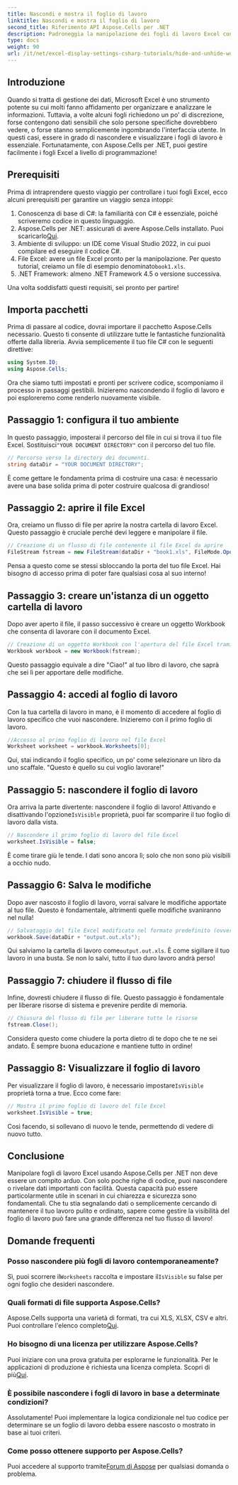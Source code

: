```yaml
---
title: Nascondi e mostra il foglio di lavoro
linktitle: Nascondi e mostra il foglio di lavoro
second_title: Riferimento API Aspose.Cells per .NET
description: Padroneggia la manipolazione dei fogli di lavoro Excel con questa guida completa per nascondere e mostrare i fogli utilizzando Aspose.Cells per .NET. Semplifica la gestione dei tuoi dati.
type: docs
weight: 90
url: /it/net/excel-display-settings-csharp-tutorials/hide-and-unhide-worksheet/
---
```

## Introduzione

Quando si tratta di gestione dei dati, Microsoft Excel è uno strumento potente su cui molti fanno affidamento per organizzare e analizzare le informazioni. Tuttavia, a volte alcuni fogli richiedono un po' di discrezione, forse contengono dati sensibili che solo persone specifiche dovrebbero vedere, o forse stanno semplicemente ingombrando l'interfaccia utente. In questi casi, essere in grado di nascondere e visualizzare i fogli di lavoro è essenziale. Fortunatamente, con Aspose.Cells per .NET, puoi gestire facilmente i fogli Excel a livello di programmazione! 

## Prerequisiti

Prima di intraprendere questo viaggio per controllare i tuoi fogli Excel, ecco alcuni prerequisiti per garantire un viaggio senza intoppi:

1. Conoscenza di base di C#: la familiarità con C# è essenziale, poiché scriveremo codice in questo linguaggio.
2.  Aspose.Cells per .NET: assicurati di avere Aspose.Cells installato. Puoi scaricarlo[Qui](https://releases.aspose.com/cells/net/).
3. Ambiente di sviluppo: un IDE come Visual Studio 2022, in cui puoi compilare ed eseguire il codice C#.
4.  File Excel: avere un file Excel pronto per la manipolazione. Per questo tutorial, creiamo un file di esempio denominato`book1.xls`.
5. .NET Framework: almeno .NET Framework 4.5 o versione successiva.

Una volta soddisfatti questi requisiti, sei pronto per partire!

## Importa pacchetti

Prima di passare al codice, dovrai importare il pacchetto Aspose.Cells necessario. Questo ti consente di utilizzare tutte le fantastiche funzionalità offerte dalla libreria. Avvia semplicemente il tuo file C# con le seguenti direttive:

```csharp
using System.IO;
using Aspose.Cells;
```

Ora che siamo tutti impostati e pronti per scrivere codice, scomponiamo il processo in passaggi gestibili. Inizieremo nascondendo il foglio di lavoro e poi esploreremo come renderlo nuovamente visibile.

## Passaggio 1: configura il tuo ambiente

In questo passaggio, imposterai il percorso del file in cui si trova il tuo file Excel. Sostituisci`"YOUR DOCUMENT DIRECTORY"` con il percorso del tuo file.

```csharp
// Percorso verso la directory dei documenti.
string dataDir = "YOUR DOCUMENT DIRECTORY";
```

È come gettare le fondamenta prima di costruire una casa: è necessario avere una base solida prima di poter costruire qualcosa di grandioso!

## Passaggio 2: aprire il file Excel

Ora, creiamo un flusso di file per aprire la nostra cartella di lavoro Excel. Questo passaggio è cruciale perché devi leggere e manipolare il file.

```csharp
// Creazione di un flusso di file contenente il file Excel da aprire
FileStream fstream = new FileStream(dataDir + "book1.xls", FileMode.Open);
```

Pensa a questo come se stessi sbloccando la porta del tuo file Excel. Hai bisogno di accesso prima di poter fare qualsiasi cosa al suo interno!

## Passaggio 3: creare un'istanza di un oggetto cartella di lavoro

Dopo aver aperto il file, il passo successivo è creare un oggetto Workbook che consenta di lavorare con il documento Excel.

```csharp
// Creazione di un oggetto Workbook con l'apertura del file Excel tramite il flusso di file
Workbook workbook = new Workbook(fstream);
```

Questo passaggio equivale a dire "Ciao!" al tuo libro di lavoro, che saprà che sei lì per apportare delle modifiche.

## Passaggio 4: accedi al foglio di lavoro

Con la tua cartella di lavoro in mano, è il momento di accedere al foglio di lavoro specifico che vuoi nascondere. Inizieremo con il primo foglio di lavoro.

```csharp
//Accesso al primo foglio di lavoro nel file Excel
Worksheet worksheet = workbook.Worksheets[0];
```

Qui, stai indicando il foglio specifico, un po' come selezionare un libro da uno scaffale. "Questo è quello su cui voglio lavorare!"

## Passaggio 5: nascondere il foglio di lavoro

 Ora arriva la parte divertente: nascondere il foglio di lavoro! Attivando e disattivando l'opzione`IsVisible` proprietà, puoi far scomparire il tuo foglio di lavoro dalla vista.

```csharp
// Nascondere il primo foglio di lavoro del file Excel
worksheet.IsVisible = false;
```

È come tirare giù le tende. I dati sono ancora lì; solo che non sono più visibili a occhio nudo.

## Passaggio 6: Salva le modifiche

Dopo aver nascosto il foglio di lavoro, vorrai salvare le modifiche apportate al tuo file. Questo è fondamentale, altrimenti quelle modifiche svaniranno nel nulla!

```csharp
// Salvataggio del file Excel modificato nel formato predefinito (ovvero Excel 2003)
workbook.Save(dataDir + "output.out.xls");
```

 Qui salviamo la cartella di lavoro come`output.out.xls`. È come sigillare il tuo lavoro in una busta. Se non lo salvi, tutto il tuo duro lavoro andrà perso!

## Passaggio 7: chiudere il flusso di file

Infine, dovresti chiudere il flusso di file. Questo passaggio è fondamentale per liberare risorse di sistema e prevenire perdite di memoria.

```csharp
// Chiusura del flusso di file per liberare tutte le risorse
fstream.Close();
```

Considera questo come chiudere la porta dietro di te dopo che te ne sei andato. È sempre buona educazione e mantiene tutto in ordine!

## Passaggio 8: Visualizzare il foglio di lavoro

 Per visualizzare il foglio di lavoro, è necessario impostare`IsVisible` proprietà torna a true. Ecco come fare:

```csharp
// Mostra il primo foglio di lavoro del file Excel
worksheet.IsVisible = true;
```

Così facendo, si sollevano di nuovo le tende, permettendo di vedere di nuovo tutto.

## Conclusione

Manipolare fogli di lavoro Excel usando Aspose.Cells per .NET non deve essere un compito arduo. Con solo poche righe di codice, puoi nascondere o rivelare dati importanti con facilità. Questa capacità può essere particolarmente utile in scenari in cui chiarezza e sicurezza sono fondamentali. Che tu stia segnalando dati o semplicemente cercando di mantenere il tuo lavoro pulito e ordinato, sapere come gestire la visibilità del foglio di lavoro può fare una grande differenza nel tuo flusso di lavoro!

## Domande frequenti

### Posso nascondere più fogli di lavoro contemporaneamente?
 Sì, puoi scorrere il`Worksheets` raccolta e impostare il`IsVisible` su false per ogni foglio che desideri nascondere.

### Quali formati di file supporta Aspose.Cells?
Aspose.Cells supporta una varietà di formati, tra cui XLS, XLSX, CSV e altri. Puoi controllare l'elenco completo[Qui](https://reference.aspose.com/cells/net/).

### Ho bisogno di una licenza per utilizzare Aspose.Cells?
 Puoi iniziare con una prova gratuita per esplorarne le funzionalità. Per le applicazioni di produzione è richiesta una licenza completa. Scopri di più[Qui](https://purchase.aspose.com/buy).

### È possibile nascondere i fogli di lavoro in base a determinate condizioni?
Assolutamente! Puoi implementare la logica condizionale nel tuo codice per determinare se un foglio di lavoro debba essere nascosto o mostrato in base ai tuoi criteri.

### Come posso ottenere supporto per Aspose.Cells?
 Puoi accedere al supporto tramite[Forum di Aspose](https://forum.aspose.com/c/cells/9) per qualsiasi domanda o problema.